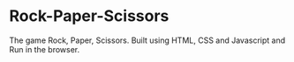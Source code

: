 # Rock-Paper-Scissors
The game Rock, Paper, Scissors. 
Built using HTML, CSS and Javascript and Run in the browser.
